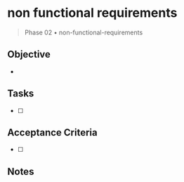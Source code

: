 # non functional requirements

> Phase 02 • non-functional-requirements

## Objective
- 

## Tasks
- [ ] 

## Acceptance Criteria
- [ ] 

## Notes


